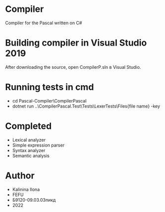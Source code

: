 # Сompiler
Compiler for the Pascal written on C#
# Building compiler in Visual Studio 2019
After downloading the source, open CompilerP.sln в Visual Studio.
# Running tests in cmd
- cd Pascal-Compiler\CompilerPascal
- dotnet run ..\CompilerPascal.Test\Tests\LexerTests\Files\{file name} -key
# Completed
- Lexical analyzer
- Simple expression parser
- Syntax analyzer
- Semantic analysis
# Author 
- Kalinina Ilona
- FEFU
- Б9120-09.03.03пикд
- 2022
